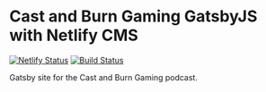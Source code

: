 # Cast and Burn Gaming GatsbyJS with Netlify CMS

[![Netlify Status](https://api.netlify.com/api/v1/badges/5d2f1540-dd59-4d18-96ae-55e967dc9b0c/deploy-status)](https://app.netlify.com/sites/castandburngaming/deploys)
[![Build Status](https://travis-ci.org/ESClay/cbg-site-cms.svg?branch=feature%2Ftravis-and-codecov)](https://travis-ci.org/ESClay/cbg-site-cms)

Gatsby site for the Cast and Burn Gaming podcast.
